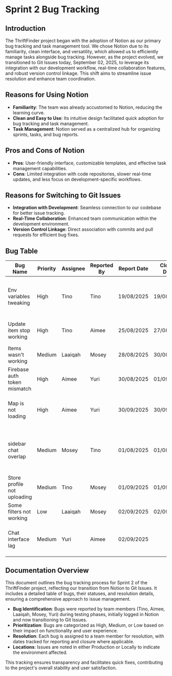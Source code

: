 # Sprint 2 Bug Tracking

## Introduction
The ThriftFinder project began with the adoption of Notion as our primary bug tracking and task management tool. We chose Notion due to its familiarity, clean interface, and versatility, which allowed us to efficiently manage tasks alongside bug tracking. However, as the project evolved, we transitioned to Git Issues today, September 02, 2025, to leverage its integration with our development workflow, real-time collaboration features, and robust version control linkage. This shift aims to streamline issue resolution and enhance team coordination.

## Reasons for Using Notion
- **Familiarity**: The team was already accustomed to Notion, reducing the learning curve.
- **Clean and Easy to Use**: Its intuitive design facilitated quick adoption for bug tracking and task management.
- **Task Management**: Notion served as a centralized hub for organizing sprints, tasks, and bug reports.

## Pros and Cons of Notion
- **Pros**: User-friendly interface, customizable templates, and effective task management capabilities.
- **Cons**: Limited integration with code repositories, slower real-time updates, and less focus on development-specific workflows.

## Reasons for Switching to Git Issues
- **Integration with Development**: Seamless connection to our codebase for better issue tracking.
- **Real-Time Collaboration**: Enhanced team communication within the development environment.
- **Version Control Linkage**: Direct association with commits and pull requests for efficient bug fixes.

## Bug Table

| Bug Name                  | Priority     | Assignee | Reported By | Report Date | Closed Date | Description                              | Page         | Location   |
|---------------------------|--------------|----------|-------------|--------------|-------------|------------------------------------------|--------------|------------|
| Env variables tweaking    | High         | Tino     | Tino        | 19/08/2025   |  19/08/2025  | The login is failing because the Firebase values are wrong | Login/Sign-Up | Production |
| Update item stop working  | High         | Tino     | Aimee       | 25/08/2025   | 27/08/2025   | Update item functionality is unresponsive | Store Creation | Production |
| Items wasn't working      | Medium       | Laaiqah  | Mosey       | 28/08/2025   | 30/08/2025   | Items page fails to load any listings    | Item Detail   | Locally    |
| Firebase auth token mismatch | High      | Aimee    | Yuri        | 30/08/2025   | 01/09/2025   | Token mismatch causing login failures    | Authentication | Production |
| Map is not loading        | High         | Aimee    | Yuri        | 30/09/2025   | 30/09/2025   | The map for finding store is not loading when I run it on my side | Customer/Home | Locally    |
| sidebar chat overlap       | Medium       | Mosey    | Tino        | 01/08/2025   | 01/08/2025   | siderbar drawer overlaps with the chat page on the customers side | Cart Drawer | Production |
| Store profile not uploading | Medium       | Tino     | Mosey       | 01/09/2025   |  01/09/2025 | Name says it all                        | Store Creation | Locally    |
| Some filters not working  | Low          | Laaiqah  | Mosey       | 02/09/2025   |   02/09/2025  | Filters not working consistently         | Customer/Store | Locally    |
| Chat interface lag        | Medium       | Yuri     | Aimee       | 02/09/2025   |             | Chat messages are delayed during peak usage | Chat Interface | Locally    |

## Documentation Overview

This document outlines the bug tracking process for Sprint 2 of the ThriftFinder project, reflecting our transition from Notion to Git Issues. It includes a detailed table of bugs, their statuses, and resolution details, ensuring a comprehensive approach to issue management.

- **Bug Identification**: Bugs were reported by team members (Tino, Aimee, Laaiqah, Mosey, Yuri) during testing phases, initially logged in Notion and now transitioning to Git Issues.
- **Prioritization**: Bugs are categorized as High, Medium, or Low based on their impact on functionality and user experience.
- **Resolution**: Each bug is assigned to a team member for resolution, with dates tracked for reporting and closure where applicable.
- **Locations**: Issues are noted in either Production or Locally to indicate the environment affected.

This tracking ensures transparency and facilitates quick fixes, contributing to the project's overall stability and user satisfaction.